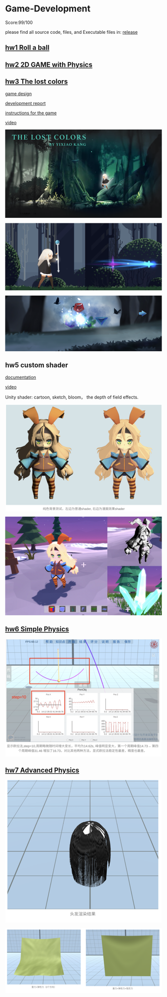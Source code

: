 # Game-Development

Score:99/100

please find all source code, files, and Executable files in: [release](https://github.com/echo-xiao9/Game-Development/releases/tag/v1.0.0)

## [hw1 Roll a ball](https://github.com/echo-xiao9/Game-Development/tree/main/hw1%20Roll%20A%20Ball)

## [hw2 2D GAME with Physics](https://github.com/echo-xiao9/Game-Development/tree/main/hw2%202D%20Game%20with%20Physics/518431910002_kangyixiao_hw2)

## [hw3 The lost colors](https://github.com/echo-xiao9/Game-Development/tree/main/hw3_the_lost_color)

[game design](https://github.com/echo-xiao9/Game-Development/tree/main/hw3_the_lost_color/518431910002_KangYixiao_hw3_poster)

[development report](https://github.com/echo-xiao9/Game-Development/blob/main/hw3_the_lost_color/518431910002_KangYixiao_hw3_code/The_Lost_Colors_%E4%BD%9C%E4%B8%9A%E6%8A%A5%E5%91%8A.pdf)

[instructions for the game](https://github.com/echo-xiao9/Game-Development/blob/main/hw3_the_lost_color/518431910002_KangYixiao_hw3_code/The_Lost_Colors_%E6%93%8D%E4%BD%9C%E6%8C%87%E5%8D%97.pdf)

[video](https://www.bilibili.com/video/BV17r4y1q7xe/?vd_source=f2ced9c5b2d3d8ca44a490a714df966c)

![poster1](README.assets/poster1.png)

![image-20220724155315223](README.assets/image-20220724155315223.png)

![image-20220724155345221](README.assets/image-20220724155345221.png)

## hw5 custom shader

[documentation](https://github.com/echo-xiao9/Game-Development/blob/main/hw5_custom_shader/518431910002_Kangyixiao_hw5/hw5_%E8%87%AA%E5%AE%9A%E4%B9%89shader.pdf)

[video](https://www.bilibili.com/video/BV1ca411T793/)

Unity shader: cartoon, sketch, bloom， the depth of field effects. 

![image-20220724153005082](README.assets/image-20220724153005082.png)

![image-20220724153104807](README.assets/image-20220724153104807.png)

## [hw6 Simple Physics](https://github.com/echo-xiao9/Game-Development/tree/main/hw6_simple_physics)

![image-20220814145330620](README.assets/image-20220814145330620.png)

## [hw7 Advanced Physics](https://github.com/echo-xiao9/Game-Development/tree/main/hw7_advanced_physics)

![image-20220814145159219](README.assets/image-20220814145159219.png)

![image-20220814145217552](README.assets/image-20220814145217552.png)
